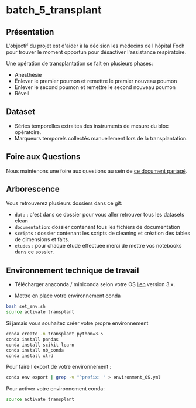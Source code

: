 # batch_5_transplant

## Présentation

L'objectif du projet est d'aider à la décision les médecins de l'hôpital Foch pour trouver le moment opportun pour désactiver l'assistance respiratoire.

Une opération de transplantation se fait en plusieurs phases:

- Anesthésie
- Enlever le premier poumon et remettre le premier nouveau poumon
- Enlever le second poumon et remettre le second nouveau poumon
- Réveil

## Dataset

- Séries temporelles extraites des instruments de mesure du bloc opératoire.
- Marqueurs temporels collectés manuellement lors de la transplantation.

## Foire aux Questions

Nous maintenons une foire aux questions au sein de [ce document partagé](https://docs.google.com/document/d/1d_Tbq-IAW-30KVEQZv_IKozlDDtzy6QnfETXtgBTucw/edit).

## Arborescence 

Vous retrouverez plusieurs dossiers dans ce git:

- `data` : c'est dans ce dossier pour vous aller retrouver tous les datasets clean
- `documentation`: dossier contenant tous les fichiers de documentation
- `scripts` : dossier contenant les scripts de cleaning et création des tables de dimensions et faits.
- `etudes` : pour chaque étude effectuée merci de mettre vos notebooks dans ce sossier.

## Environnement technique de travail 

- Télécharger anaconda / miniconda selon votre OS [lien](https://www.anaconda.com/download/#macos) version 3.x.

- Mettre en place votre environnement conda

```bash
bash set_env.sh
source activate transplant
```

Si jamais vous souhaitez créer votre propre environnement

```bash
conda create -n transplant python=3.5
conda install pandas
conda install scikit-learn
conda install nb_conda
conda install xlrd
```

Pour faire l'export de votre environnement :

```bash
conda env export | grep -v "^prefix: " > environment_OS.yml
```

Pour activer votre environnement conda:
```bash
source activate transplant
```





